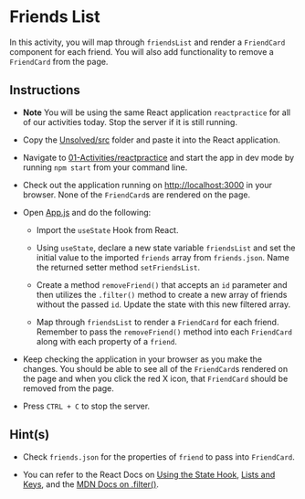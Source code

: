# Friends List

In this activity, you will map through `friendsList` and render a `FriendCard` component for each friend. You will also add functionality to remove a `FriendCard` from the page.

## Instructions

* **Note** You will be using the same React application `reactpractice` for all of our activities today. Stop the server if it is still running.

* Copy the [Unsolved/src](Unsolved/src) folder and paste it into the React application. 

* Navigate to [01-Activities/reactpractice](../reactpractice) and start the app in dev mode by running `npm start` from your command line.

* Check out the application running on <http://localhost:3000> in your browser. None of the `FriendCard`s are rendered on the page.

* Open [App.js](../reactpractice/src/App.js) and do the following:
  
  * Import the `useState` Hook from React. 
  
  * Using `useState`, declare a new state variable `friendsList` and set the initial value to the imported `friends` array from `friends.json`. Name the returned setter method `setFriendsList`.

  * Create a method `removeFriend()` that accepts an `id` parameter and then utilizes the `.filter()` method to create a new array of friends without the passed `id`. Update the state with this new filtered array.

  * Map through `friendsList` to render a `FriendCard` for each friend. Remember to pass the `removeFriend()` method into each `FriendCard` along with each property of a `friend`.

* Keep checking the application in your browser as you make the changes. You should be able to see all of the `FriendCard`s rendered on the page and when you click the red X icon, that `FriendCard` should be removed from the page.

* Press `CTRL + C` to stop the server.

## Hint(s)

* Check `friends.json` for the properties of `friend` to pass into `FriendCard`.

* You can refer to the React Docs on [Using the State Hook](https://reactjs.org/docs/hooks-state.html), [Lists and Keys](https://reactjs.org/docs/lists-and-keys.html), and the [MDN Docs on .filter()](https://developer.mozilla.org/en-US/docs/Web/JavaScript/Reference/Global_Objects/Array/filter).